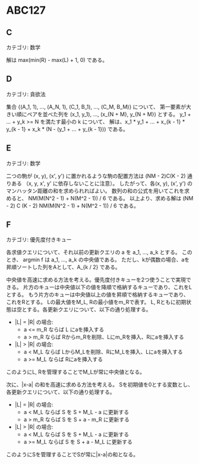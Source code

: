 # ABC127

## C
カテゴリ: 数学

解は max(min(R) - max(L) + 1, 0) である。

## D
カテゴリ: 貪欲法

集合 {(A_1, 1), ..., (A_N, 1), (C_1, B_1), ..., (C_M, B_M)} について、
第一要素が大きい順にペアを並べた列を (x_1, y_1), ..., (x_{N + M}, y_{N + M}) とする。
y_1 + ... + y_k >= N を満たす最小の k について、
解は、x_1 * y_1 + ... + x_{k - 1} * y_{k - 1} + x_k * (N - (y_1 + ... + y_{k - 1})) である。

## E
カテゴリ: 数学

二つの駒が (x, y), (x', y') に置かれるような駒の配置方法は (NM - 2)C(K - 2) 通りある
（x, y, x', y' に依存しないことに注意）。
したがって、各(x, y), (x', y') のマンハッタン距離の和を求められればよい。
数列の和の公式を用いてこれを求めると、 NM(M(N^2 - 1) + N(M^2 - 1)) / 6 である。
以上より、求める解は (NM - 2) C (K - 2) NM(M(N^2 - 1) + N(M^2 - 1)) / 6 である。

## F
カテゴリ: 優先度付きキュー

各求値クエリについて、それ以前の更新クエリの a を a_1, ..., a_k とする。
このとき、 argmin f は a_1, ..., a_k の中央値である。
ただし、kが偶数の場合、aを昇順ソートした列をAとして、A_{k / 2} である。

中央値を高速に求める方法を考える。優先度付きキューを2つ使うことで実現できる。
片方のキューは中央値以下の値を降順で格納するキューであり、これをLとする。
もう片方のキューは中央値以上の値を昇順で格納するキューであり、これをRとする。
Lの最大値をM_L, Rの最小値をm_Rで表す。
L, Rともに初期状態は空とする。各更新クエリについて、以下の通り処理する。

* |L| = |R| の場合:
  * a <= m_R ならば L にaを挿入する
  * a > m_R ならば Rからm_Rを削除、Lにm_Rを挿入、Rにaを挿入する
* |L| > |R| の場合:
  * a < M_L ならば LからM_Lを削除、RにM_Lを挿入、Lにaを挿入する
  * a >= M_L ならば Rにaを挿入する

このようにL, Rを管理することでM_Lが常に中央値となる。

次に、|x-a| の和を高速に求める方法を考える。
Sを初期値を0とする変数とし、各更新クエリについて、以下の通り処理する。

* |L| = |R| の場合:
  * a < M_L ならば S を S + M_L - a に更新する
  * a > m_R ならば S を S + a - m_R に更新する
* |L| > |R| の場合:
  * a < M_L ならば S を S + M_L - a に更新する
  * a >= M_L ならば S を S + a - M_L に更新する

このようにSを管理することでSが常に|x-a|の和となる。
